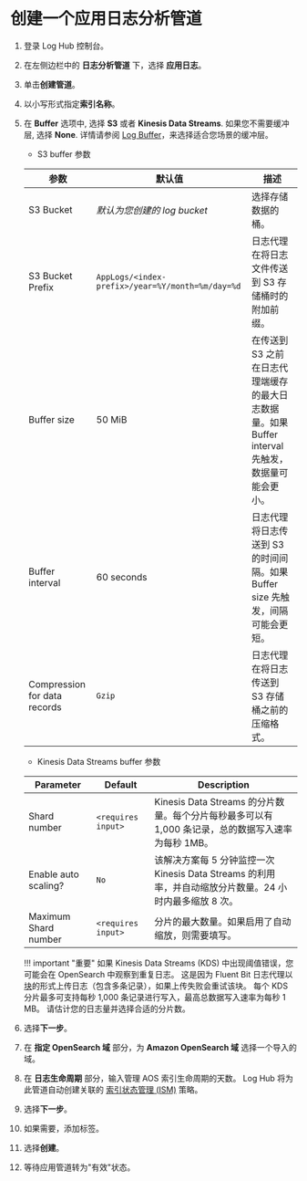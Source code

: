 # 创建一个应用日志分析管道

1. 登录 Log Hub 控制台。
2. 在左侧边栏中的 **日志分析管道** 下，选择 **应用日志**。
3. 单击**创建管道**。
4. 以小写形式指定**索引名称**。
5. 在 **Buffer** 选项中, 选择 **S3** 或者 **Kinesis Data Streams**. 如果您不需要缓冲层, 选择 **None**. 详情请参阅 [Log Buffer](./index.md#log-buffer)，来选择适合您场景的缓冲层。

    * S3 buffer 参数

    | 参数                    | 默认值                                              | 描述                                                         |
    |--------------------------------------------------|------------------------------------------------------------| ------------------------------------------------------------ |
    | S3 Bucket           | *默认为您创建的 log bucket*                             | 选择存储数据的桶。                                                  |
    | S3 Bucket Prefix    | `AppLogs/<index-prefix>/year=%Y/month=%m/day=%d` | 日志代理在将日志文件传送到 S3 存储桶时的附加前缀。                                |
    | Buffer size         | 50 MiB                                           | 在传送到 S3 之前在日志代理端缓存的最大日志数据量。如果 Buffer interval 先触发，数据量可能会更小。 |
    | Buffer interval     | 60 seconds                                       | 日志代理将日志传送到 S3 的时间间隔。如果 Buffer size 先触发，间隔可能会更短。            |
    | Compression for data records | `Gzip`                                           | 日志代理在将日志传送到 S3 存储桶之前的压缩格式。                                 |

    * Kinesis Data Streams buffer 参数

    | Parameter            | Default            | Description                                                         |
    | -------------------- |---------------------------------------------------------------------| ------------------------------------------------------------ |
    | Shard number         | `<requires input>` | Kinesis Data Streams 的分片数量。每个分片每秒最多可以有 1,000 条记录，总的数据写入速率为每秒 1MB。   |
    | Enable auto scaling? | `No`               | 该解决方案每 5 分钟监控一次 Kinesis Data Streams 的利用率，并自动缩放分片数量。24 小时内最多缩放 8 次。 |
    | Maximum Shard number | `<requires input>` | 分片的最大数量。如果启用了自动缩放，则需要填写。                                            |




    !!! important "重要"
        如果 Kinesis Data Streams (KDS) 中出现阈值错误，您可能会在 OpenSearch 中观察到重复日志。 这是因为 Fluent Bit 日志代理以[块](https://docs.fluentbit.io/manual/administration/buffering-and-storage#chunks-memory-filesystem-and-backpressure)的形式上传日志（包含多条记录），如果上传失败会重试该块。 每个 KDS 分片最多可支持每秒 1,000 条记录进行写入，最高总数据写入速率为每秒 1 MB。 请估计您的日志量并选择合适的分片数。

6. 选择**下一步**。
7. 在 **指定 OpenSearch 域** 部分，为 **Amazon OpenSearch 域** 选择一个导入的域。
8. 在 **日志生命周期** 部分，输入管理 AOS 索引生命周期的天数。  Log Hub 将为此管道自动创建关联的 [索引状态管理 (ISM)](https://opensearch.org/docs/latest/im-plugin/ism/index/) 策略。
9. 选择**下一步**。
10. 如果需要，添加标签。
11. 选择**创建**。
12. 等待应用管道转为"有效"状态。